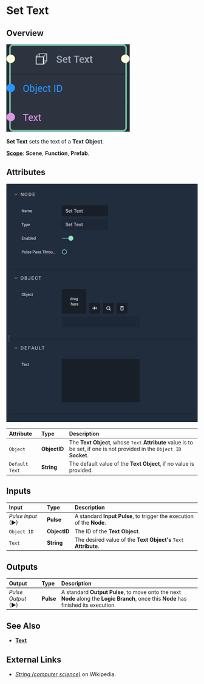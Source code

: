 # Set Text

## Overview

![The Set Text Node.](../../../.gitbook/assets/settextnode20241.png)

**Set Text** sets the text of a **Text** **Object**.

[**Scope**](../../overview.md#scopes): **Scene**, **Function**, **Prefab**.

## Attributes

![The Set Text Node Attributes.](../../../.gitbook/assets/node-set-text-attr.png)

| Attribute | Type | Description |
| :--- | :--- | :--- |
| `Object` | **ObjectID** | The **Text** **Object**, whose `Text` **Attribute** value is to be set, if one is not provided in the `Object ID` **Socket**. |
| `Default Text` | **String** | The default value of the **Text Object**, if no value is provided. |

## Inputs

| Input | Type | Description |
| :--- | :--- | :--- |
| _Pulse Input_ \(►\) | **Pulse** | A standard **Input Pulse**, to trigger the execution of the **Node**. |
| `Object ID` | **ObjectID** | The ID of the **Text** **Object**. |
| `Text` | **String** | The desired value of the **Text Object's** `Text` **Attribute**. |

## Outputs

| Output | Type | Description |
| :--- | :--- | :--- |
| _Pulse Output_ \(►\) | **Pulse** | A standard **Output Pulse**, to move onto the next **Node** along the **Logic Branch**, once this **Node** has finished its execution. |

## See Also

* [**Text**](../../../objects-and-types/scene-objects/text.md)

## External Links

* [_String \(computer science\)_](https://en.wikipedia.org/wiki/String_%28computer_science%29) on Wikipedia.


